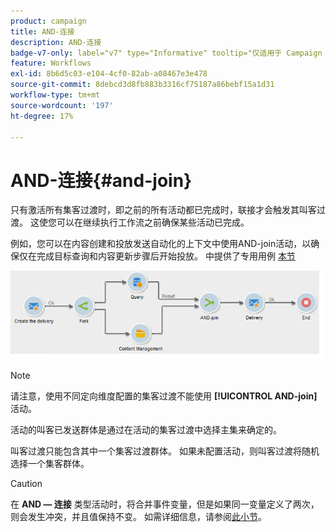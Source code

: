```yaml
---
product: campaign
title: AND-连接
description: AND-连接
badge-v7-only: label="v7" type="Informative" tooltip="仅适用于 Campaign Classic v7"
feature: Workflows
exl-id: 8b6d5c03-e104-4cf0-82ab-a08467e3e478
source-git-commit: 8debcd3d8fb883b3316cf75187a86bebf15a1d31
workflow-type: tm+mt
source-wordcount: '197'
ht-degree: 17%

---
```


# AND-连接{#and-join}



只有激活所有集客过渡时，即之前的所有活动都已完成时，联接才会触发其叫客过渡。 这使您可以在继续执行工作流之前确保某些活动已完成。

例如，您可以在内容创建和投放发送自动化的上下文中使用AND-join活动，以确保仅在完成目标查询和内容更新步骤后开始投放。 中提供了专用用例 [本节](../../delivery/using/automating-via-workflows.md#creating-the-delivery-and-its-content)

![](assets/and-join-usage.png)

>[!NOTE]
>
>请注意，使用不同定向维度配置的集客过渡不能使用 **[!UICONTROL AND-join]** 活动。

活动的叫客已发送群体是通过在活动的集客过渡中选择主集来确定的。

叫客过渡只能包含其中一个集客过渡群体。 如果未配置活动，则叫客过渡将随机选择一个集客群体。

>[!CAUTION]
>
>在 **AND — 连接** 类型活动时，将合并事件变量，但是如果同一变量定义了两次，则会发生冲突，并且值保持不变。 如需详细信息，请参阅[此小节](javascript-scripts-and-templates.md#event-variables)。
